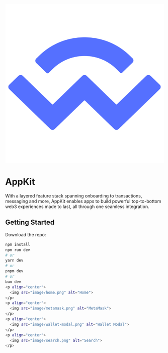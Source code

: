 <p align="center">
  <img src="image/w.png" alt="AppKit">
</p>

# AppKit

With a layered feature stack spanning onboarding to transactions, messaging and more, AppKit enables apps to build powerful top-to-bottom web3 experiences made to last, all through one seamless integration.

## Getting Started

Download the repo:

```bash
npm install
npm run dev
# or
yarn dev
# or
pnpm dev
# or
bun dev
<p align="center">
  <img src="image/home.png" alt="Home">
</p>
<p align="center">
  <img src="image/metamask.png" alt="MetaMask">
</p>
<p align="center">
  <img src="image/wallet-modal.png" alt="Wallet Modal">
</p>
<p align="center">
  <img src="image/search.png" alt="Search">
</p>
```